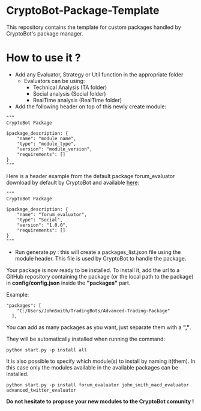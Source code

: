 # CryptoBot-Package-Template
This repository contains the template for custom packages handled by CryptoBot's package manager.

# How to use it ?

* Add any Evaluator, Strategy or Util function in the appropriate folder
  * Evaluators can be using: 
    * Technical Analysis (TA folder)
    * Social analysis (Social folder) 
    * RealTime analysis (RealTime folder)
* Add the following header on top of this newly create module:
```
"""
CryptoBot Package

$package_description: {
    "name": "module_name",
    "type": "module_type",
    "version": "module_version",
    "requirements": []
}
"""
```
Here is a header example from the default package forum_evaluator download by default by CryptoBot and available [here](https://github.com/Trading-Bot/CryptoBot-Packages/blob/master/Social/forum_evaluator.py):
```
"""
CryptoBot Package

$package_description: {
    "name": "forum_evaluator",
    "type": "Social",
    "version": "1.0.0",
    "requirements": []
}
"""
```
* Run generate.py : this will create a packages_list.json file using the module header. This file is used by CryptoBot to handle the package.

Your package is now ready to be installed. 
To install it, add the url to a GitHub repository containing the package (or the local path to the package) in **config/config.json** inside the **"packages"** part.

Example:
```
"packages": [
    "C:/Users/JohnSmith/TradingBots/Advanced-Trading-Package"
  ],
```
You can add as many packages as you want, just separate them with a **","**.

They will be automatically installed when running the command:
```
python start.py -p install all
```
It is also possible to specify which module(s) to install by naming it(them). In this case only the modules available in the available packages can be installed.
```
python start.py -p install forum_evaluator john_smith_macd_evaluator advanced_twitter_evaluator
```

**Do not hesitate to propose your new modules to the CryptoBot comunity !**
